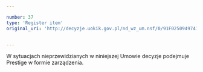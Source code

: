 ```yaml
---

number: 37
type: 'Register item'
original_uri: 'http://decyzje.uokik.gov.pl/nd_wz_um.nsf/0/91F02509497410C5C12572DD003293D1?OpenDocument'


---
```


W sytuacjach nieprzewidzianych w niniejszej Umowie decyzje podejmuje Prestige w formie zarządzenia.
